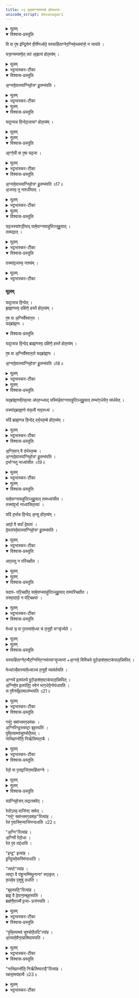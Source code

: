 ```yaml
---
title: ०३ मुख्याग्न्यसम्भवे होमाधाराः
unicode_script: devanagari
---
```



<details><summary>मूलम्</summary>

वि वा ए॒ष इ॑न्द्रि॒येण॑ वी॒र्ये॑णर्ध्यते ।  
यस्याहि॑ताग्नेर॒ग्निर्म॒थ्यमा॑नो॒ न जाय॑ते ।  
यत्रा॒न्यम्पश्ये॑त् ।  
तत॑ आ॒हृत्य॑ होत॒व्य॑म् ।  
</details>

<details open><summary>विश्वास-प्रस्तुतिः</summary>

वि वा ए॒ष इ॑न्द्रि॒येण॑ वी॒र्ये॑णर्ध्यते॒ यस्याहि॑ताग्नेर॒ग्निर्म॒थ्यमा॑नो॒ न जाय॑ते ।  

यत्रा॒न्यम्पश्ये॒त्  तत॑ आ॒हृत्य॑ होत॒व्य॑म् ।  
</details>

<details><summary>मूलम्</summary>

वि वा ए॒ष इ॑न्द्रि॒येण॑ वी॒र्ये॑णर्ध्यते॒ यस्याहि॑ताग्नेर॒ग्निर्म॒थ्यमा॑नो॒ न जाय॑ते ।  

यत्रा॒न्यम्पश्ये॒त्  तत॑ आ॒हृत्य॑ होत॒व्य॑म् ।  
</details>

<details><summary>भट्टभास्कर-टीका</summary>

1वि वा इत्यादि ॥ यस्याहिताग्नेर्मथने कर्तव्ये सति अग्निर्मथ्यमानो न जायते स एष इन्द्रियेण वीर्येण व्यृद्ध्यते विहीनो भवति । तत्राग्निहोत्रकालसन्निकर्षे चेत् कंचिदप्यन्यमाहृत्य जुहुयात् अग्निहोत्रं शीघ्रम् । अथात्वरमाणः पुनर्मन्थेत् ।  
</details>

<details open><summary>विश्वास-प्रस्तुतिः</summary>

अ॒ग्नावे॒वास्या॑ग्निहो॒त्रꣳ हु॒तम्भ॑वति ।  
</details>

<details><summary>मूलम्</summary>

अ॒ग्नावे॒वास्या॑ग्निहो॒त्रꣳ हु॒तम्भ॑वति ।  
</details>

<details><summary>भट्टभास्कर-टीका</summary>

एवं कृते अग्नावेव मुख्येऽग्निहोत्रं हुतं भवति ॥
</details>


<details><summary>मूलम्</summary>

यद्य॒न्यन्न वि॒न्देत् ।  
अ॒जायाꣳ॑ होत॒व्य॑म् ।  
</details>

<details open><summary>विश्वास-प्रस्तुतिः</summary>

यद्य॒न्यन्न वि॒न्देद॒जायाꣳ॑ होत॒व्य॑म् ।  
</details>

<details><summary>मूलम्</summary>

यद्य॒न्यन्न वि॒न्देद॒जायाꣳ॑ होत॒व्य॑म् ।  
</details>


<details><summary>मूलम्</summary>

आ॒ग्ने॒यी वा ए॒षा ।  
यद॒जा ।  
</details>

<details open><summary>विश्वास-प्रस्तुतिः</summary>

आ॒ग्ने॒यी वा ए॒षा यद॒जा ।  
</details>

<details><summary>मूलम्</summary>

आ॒ग्ने॒यी वा ए॒षा यद॒जा ।  
</details>

<details><summary>भट्टभास्कर-टीका</summary>

2अन्यस्याग्नेरलाभे अजायां होतव्यं दक्षिणे कर्णे । तस्या आग्नेयत्वात् ।  
</details>

<details open><summary>विश्वास-प्रस्तुतिः</summary>

अ॒ग्नावे॒वास्या॑ग्निहो॒त्रꣳ हु॒तम्भ॑वति ॥17॥  
अ॒जस्य॒ तु नाश्ञी॑यात् ।  
</details>

<details><summary>मूलम्</summary>

अ॒ग्नावे॒वास्या॑ग्निहो॒त्रꣳ हु॒तम्भ॑वति ॥17॥  
अ॒जस्य॒ तु नाश्ञी॑यात् ।  
</details>

<details><summary>भट्टभास्कर-टीका</summary>

एवं कृतेऽग्नावेव हुतं भवति । किन्तु तत ऊर्ध्वं अजस्य नाश्नीयात् । कर्मणि षष्ठीं ।  
</details>


<details><summary>मूलम्</summary>

यद॒जस्या॑श्ञी॒यात् ।  
यामे॒वाग्नावाहु॑तिञ्जुहु॒यात् ।  
ताम॑द्यात् ।  
</details>

<details open><summary>विश्वास-प्रस्तुतिः</summary>

यद॒जस्या॑श्ञी॒याद् यामे॒वाग्नावाहु॑तिञ्जुहु॒यात् ।  
ताम॑द्यात् ।  
</details>

<details><summary>मूलम्</summary>

यद॒जस्या॑श्ञी॒याद् यामे॒वाग्नावाहु॑तिञ्जुहु॒यात् ।  
ताम॑द्यात् ।  
</details>

<details><summary>भट्टभास्कर-टीका</summary>

यद्यश्नीयात् या त्वग्रौ अन्याऽप्याहुतिः साऽप्यनेन भक्षिता स्यात् ।  
</details>

<details open><summary>विश्वास-प्रस्तुतिः</summary>

तस्मा॑द॒जस्य॒ नाश्य॑म् ।  
</details>

<details><summary>मूलम्</summary>

तस्मा॑द॒जस्य॒ नाश्य॑म् ।  
</details>

<details><summary>भट्टभास्कर-टीका</summary>

तस्मादजं नाश्नीयात् ॥
</details>

### मूलम्‌
यद्य॒जान्न वि॒न्देत् ।  
ब्रा॒ह्म॒णस्य॒ दक्षि॑णे॒ हस्ते॑ होत॒व्य॑म् ।  

ए॒ष वा अ॒ग्निर्वै॑श्वान॒रः ।  
यद्ब्रा॑ह्म॒णः ।  
<details open><summary>विश्वास-प्रस्तुतिः</summary>

यद्य॒जान्न वि॒न्देद् ब्राह्म॒णस्य॒ दक्षि॑णे॒ हस्ते॑ होत॒व्य॑म् ।  

ए॒ष वा अ॒ग्निर्वै॑श्वान॒रो  यद्ब्रा॑ह्म॒णः ।  

अ॒ग्नावे॒वास्या॑ग्निहो॒त्रꣳ हु॒तम्भ॑वति ॥18॥  
</details>

<details><summary>मूलम्</summary>

यद्य॒जान्न वि॒न्देद् ब्राह्म॒णस्य॒ दक्षि॑णे॒ हस्ते॑ होत॒व्य॑म् ।  

ए॒ष वा अ॒ग्निर्वै॑श्वान॒रो  यद्ब्रा॑ह्म॒णः ।  

अ॒ग्नावे॒वास्या॑ग्निहो॒त्रꣳ हु॒तम्भ॑वति ॥18॥  
</details>

<details><summary>भट्टभास्कर-टीका</summary>

3अजाया अलाभे तु ब्राह्मणस्य दक्षिणे हस्ते होतव्यम्, स्वयं वेश्वानरोऽग्निः ब्राह्मणः । गतमन्यत्  ।
</details>


<details><summary>मूलम्</summary>

ब्रा॒ह्म॒णन्तु व॑स॒त्यै॑ नाप॑रुन्ध्यात् ।  

यद्ब्रा॑ह्म॒णव्ँव॑स॒त्या अ॑परु॒न्ध्यात् ।  
यस्मि॑न्ने॒वाग्नावाहु॑तिञ्जुहु॒यात् ।  
तम्भा॑ग॒धेये॑न॒ व्य॑र्धयेत् ।  

तस्मा॑द्ब्राह्म॒णो व॑स॒त्यै॑ नाप॒रुध्यः॑ ।  

यदि॑ ब्राह्म॒णन्न वि॒न्देत् ।  
द॒र्भ॒स्त॒म्बे हो॑त॒व्य॑म् ।  
</details>

<details open><summary>विश्वास-प्रस्तुतिः</summary>

यद्ब्रा॑ह्म॒णव्ँव॑स॒त्या अ॑परु॒न्ध्याद् यस्मि॑न्ने॒वाग्नावाहु॑तिञ्जुहु॒यात् तम्भा॑ग॒धेये॑न॒ व्य॑र्धयेत् ।  

तस्मा॑द्ब्राह्म॒णो व॑स॒त्यै॑ नाप॒रुध्यः॑ ।  

यदि॑ ब्राह्म॒णन्न वि॒न्देद् दर्भ॒स्त॒म्बे हो॑त॒व्य॑म् ।  
</details>

<details><summary>मूलम्</summary>

यद्ब्रा॑ह्म॒णव्ँव॑स॒त्या अ॑परु॒न्ध्याद् यस्मि॑न्ने॒वाग्नावाहु॑तिञ्जुहु॒यात् तम्भा॑ग॒धेये॑न॒ व्य॑र्धयेत् ।  

तस्मा॑द्ब्राह्म॒णो व॑स॒त्यै॑ नाप॒रुध्यः॑ ।  

यदि॑ ब्राह्म॒णन्न वि॒न्देद् दर्भ॒स्त॒म्बे हो॑त॒व्य॑म् ।  
</details>

<details><summary>भट्टभास्कर-टीका</summary>

ततः परन्तु ब्राह्मणं वसतिकामं ततो नापरुन्ध्यात् न प्रत्याचक्षीत । अपरोद्धा तु यस्मिन्नग्नौ अन्या आहुतिः हुता तमपि विहीनभागं कुर्यात्, तस्मान्नापरोध्यः । छान्दसः क्यप् ॥
</details>

<details open><summary>विश्वास-प्रस्तुतिः</summary>

अ॒ग्नि॒वान् वै द॑र्भस्त॒म्बः ।  
अ॒ग्नावे॒वास्या॑ग्निहो॒त्रꣳ हु॒तम्भ॑वति ।  
द॒र्भाꣳस्तु नाध्या॑सीत ॥19॥
</details>

<details><summary>मूलम्</summary>

अ॒ग्नि॒वान् वै द॑र्भस्त॒म्बः ।  
अ॒ग्नावे॒वास्या॑ग्निहो॒त्रꣳ हु॒तम्भ॑वति ।  
द॒र्भाꣳस्तु नाध्या॑सीत ॥19॥
</details>

<details><summary>भट्टभास्कर-टीका</summary>

4ब्राह्मणालाभे दर्भस्तम्बे होतव्यम् । अग्निवानिति । 'छन्दसीरः' इति मतो वत्वम् । दर्भाध्यासने सर्वस्याहुतिमध्यासिता स्यात् ॥
</details>


<details><summary>मूलम्</summary>

यामे॒वाग्नावाहु॑तिञ्जुहु॒यात् ।  
तामध्या॑सीत ।  
तस्मा॑द्द॒र्भा नाध्या॑सित॒व्याः॑ ।  

यदि॑ द॒र्भान्न वि॒न्देत् ।  
अ॒प्सु हो॑त॒व्य॑म् ।   

आपो॒ वै सर्वा॑ दे॒वताः॑ ।  
दे॒वता॑स्वे॒वास्या॑ग्निहो॒त्रꣳ हु॒तम्भ॑वति ।  
</details>

<details open><summary>विश्वास-प्रस्तुतिः</summary>

यामे॒वाग्नावाहु॑तिञ्जुहु॒यात्  तामध्या॑सीत ।  
तस्मा॑द्द॒र्भा नाध्या॑सित॒व्याः॑ ।  

यदि॑ द॒र्भान्न वि॒न्देद् अ॒प्सु हो॑त॒व्य॑म् ।  

आपो॒ वै सर्वा॑ दे॒वताः॑ ।  
दे॒वता॑स्वे॒वास्या॑ग्निहो॒त्रꣳ हु॒तम्भ॑वति ।  
</details>

<details><summary>मूलम्</summary>

यामे॒वाग्नावाहु॑तिञ्जुहु॒यात्  तामध्या॑सीत ।  
तस्मा॑द्द॒र्भा नाध्या॑सित॒व्याः॑ ।  

यदि॑ द॒र्भान्न वि॒न्देद् अ॒प्सु हो॑त॒व्य॑म् ।  

आपो॒ वै सर्वा॑ दे॒वताः॑ ।  
दे॒वता॑स्वे॒वास्या॑ग्निहो॒त्रꣳ हु॒तम्भ॑वति ।  
</details>

<details><summary>भट्टभास्कर-टीका</summary>

5दर्भाभावे अप्सु होतव्यं, अग्नेस्सर्वदेवतात्मकत्वात् सर्वदेवतात्मिकास्वप्सु हुतं अग्नावेव हुतं भवति ।  
</details>

<details open><summary>विश्वास-प्रस्तुतिः</summary>

आप॒स्तु न परि॑चक्षीत ।  
</details>

<details><summary>मूलम्</summary>

आप॒स्तु न परि॑चक्षीत ।  
</details>


<details><summary>मूलम्</summary>

यदाप॑ᳶ परि॒चक्षी॑त ॥20॥  
यामे॒वाप्स्वाहु॑तिञ्जुहु॒यात् ।  
ताम्परि॑चक्षीत ।  
</details>

<details open><summary>विश्वास-प्रस्तुतिः</summary>

यदाप॑ᳶ परि॒चक्षी॑त॒ यामे॒वाप्स्वाहु॑तिञ्जुहु॒यात् ताम्परि॑चक्षीत ।   
तस्मा॒दापो॒ न प॑रि॒चक्ष्याः॑ ।  
</details>

<details><summary>मूलम्</summary>

यदाप॑ᳶ परि॒चक्षी॑त॒ यामे॒वाप्स्वाहु॑तिञ्जुहु॒यात् ताम्परि॑चक्षीत ।   
तस्मा॒दापो॒ न प॑रि॒चक्ष्याः॑ ।  
</details>

<details><summary>भट्टभास्कर-टीका</summary>

न परिचक्षीतेति, सर्वत्र प्राप्तावेकदेशवर्जनं परिसंख्या, यथा इमा भोजनीया इति, तां न कुर्यात् । अन्यथा अप्सु कृतां सर्वामप्याहुतिं परिचक्षीत । परिचक्ष्या इति 'छन्दस्युभयथा' इति ण्यतः सार्वधातुकत्वात् ख्याञादेशाभावः । सांवत्सरिकाण्येतानि व्रतानीत्याश्मरथ्यः, यावज्जीवमित्यालेखनः ॥
</details>

<details open><summary>विश्वास-प्रस्तुतिः</summary>

मेध्या॑ च॒ वा ए॒तस्या॑मे॒ध्या च॑ त॒नुवौ॒ सꣳसृ॑ज्येते ।  
</details>

<details><summary>मूलम्</summary>

मेध्या॑ च॒ वा ए॒तस्या॑मे॒ध्या च॑ त॒नुवौ॒ सꣳसृ॑ज्येते ।  
</details>


<details><summary>मूलम्</summary>

यस्याहि॑ताग्नेर॒न्यैर॒ग्निभि॑र॒ग्नय॑स्सꣳसृ॒ज्यन्ते॑ ।  
अ॒ग्नये॒ विवि॑चये पुरो॒डाश॑म॒ष्टाक॑पाल॒न्निर्व॑पेत् ।  
</details>

<details open><summary>विश्वास-प्रस्तुतिः</summary>

यस्याहि॑ताग्नेर॒न्यैर॒ग्निभि॑र॒ग्नय॑स्सꣳसृ॒ज्यन्त॑ +अ॒ग्नये॒ विवि॑चये पुरो॒डाश॑म॒ष्टाक॑पाल॒न्निर्व॑पेत् ।  

मेध्या॑ञ्चै॒वास्या॑मे॒ध्याञ्च॑ त॒नुवौ॒ व्याव॑र्तयति ।  

अ॒ग्नये॑ व्र॒तप॑तये पु॒रो॒डाश॑म॒ष्टाक॑पाल॒न्निर्व॑पेत् ।  
अ॒ग्निमे॒व व्र॒तप॑ति॒ꣵ॒ स्वेन॑ भाग॒धेये॒नोप॑धावति ।  
स ए॒वैन॑व्ँव्र॒तमाल॑म्भयति ॥21॥  
</details>

<details><summary>मूलम्</summary>

यस्याहि॑ताग्नेर॒न्यैर॒ग्निभि॑र॒ग्नय॑स्सꣳसृ॒ज्यन्त॑ +अ॒ग्नये॒ विवि॑चये पुरो॒डाश॑म॒ष्टाक॑पाल॒न्निर्व॑पेत् ।  

मेध्या॑ञ्चै॒वास्या॑मे॒ध्याञ्च॑ त॒नुवौ॒ व्याव॑र्तयति ।  

अ॒ग्नये॑ व्र॒तप॑तये पु॒रो॒डाश॑म॒ष्टाक॑पाल॒न्निर्व॑पेत् ।  
अ॒ग्निमे॒व व्र॒तप॑ति॒ꣵ॒ स्वेन॑ भाग॒धेये॒नोप॑धावति ।  
स ए॒वैन॑व्ँव्र॒तमाल॑म्भयति ॥21॥  
</details>

<details><summary>भट्टभास्कर-टीका</summary>

6मेध्या चेत्यादि । । गतम् ॥ अमेध्येति । 'ययतोश्चातदर्थे' इत्युत्तरपदान्तोदात्तत्वम् । व्रातपतिं द्वितीयमिष्टिं कुर्यात् ॥
</details>

<details open><summary>विश्वास-प्रस्तुतिः</summary>

गर्भ॒ꣵ॒ स्रव॑न्तमग॒दम॑कः ।  
अ॒ग्निरिन्द्र॒स्त्वष्टा॒ बृह॒स्पतिः॑ ।  
पृ॒थि॒व्यामव॑चुश्चोतै॒तत् ।  
नाभिप्राप्नो॑ति॒ निर्ऋ॑तिम्परा॒चैः ।  
</details>

<details><summary>मूलम्</summary>

गर्भ॒ꣵ॒ स्रव॑न्तमग॒दम॑कः ।  
अ॒ग्निरिन्द्र॒स्त्वष्टा॒ बृह॒स्पतिः॑ ।  
पृ॒थि॒व्यामव॑चुश्चोतै॒तत् ।  
नाभिप्राप्नो॑ति॒ निर्ऋ॑तिम्परा॒चैः ।  
</details>

<details><summary>भट्टभास्कर-टीका</summary>

7गर्भ स्रवन्तमिति विराजा अग्निहोत्रस्थालीं स्रवन्तीमभिमन्त्रयते ॥ गर्भं गर्भतुल्यं इदं होमद्रव्यं स्रवन्तं स्थानान्निर्गच्छन्तं अगदं अविनाशं अकः करोतु । छान्दसे लुङि 'मन्त्रे घस' इति च्लेर्लुक् । अग्निश्चेन्द्रश्च त्वष्टा च बृहस्पतिश्च । ततः तथाकृते पृथिव्यामेव एतद्द्रव्यं अवचुश्चोत अवक्षरितमस्तु पृथिवीस्थमेव अस्मदर्थं अविनष्टं तिष्ठतु । निर्ऋतिं रक्षः प्रभृतीनि नाभिप्राप्नोति आभिमुख्येन न प्राप्नोतु पराचैः अस्मत्पराङ्मुखम् ॥
</details>

<details open><summary>विश्वास-प्रस्तुतिः</summary>

रेतो॒ वा ए॒तद्वाजि॑न॒माहि॑ताग्नेः ।  
</details>

<details><summary>मूलम्</summary>

रेतो॒ वा ए॒तद्वाजि॑न॒माहि॑ताग्नेः ।  
</details>


<details><summary>मूलम्</summary>

यद॑ग्निहो॒त्रम् ।  
तद्यत्स्रवे॑त् ।  
</details>

<details open><summary>विश्वास-प्रस्तुतिः</summary>

यद॑ग्निहो॒त्रन् तद्यत्स्रवे॑त् ।  

रेतो॑ऽस्य॒ वाजि॑नꣵ स्रवेत् ।  
"गर्भ॒ꣳ॒ स्रव॑न्तमग॒दम॑क॒"रित्या॑ह ।  
रेत॑ ए॒वास्मि॒न्वाजि॑नन्दधाति ॥22॥  

"अ॒ग्नि"रित्या॑ह ।  
अ॒ग्निर्वै रे॑तो॒धाः ।  
रेत॑ ए॒व तद्द॑धाति ।  

"इन्द्र॒" इत्या॑ह ।  
इ॒न्द्रि॒यमे॒वास्मि॑न्दधाति ।  

"त्वष्टे"त्या॑ह ।  
त्वष्टा॒ वै प॑शू॒नाम्मि॑थु॒नानाꣳ॑ रूप॒कृत् ।  
रू॒पमे॒व प॒शुषु॑ दधाति ।  

"बृह॒स्पति॒"रित्या॑ह ।  
ब्रह्म॒ वै दे॒वाना॒म्बृह॒स्पतिः॑ ।  
ब्रह्म॑णै॒वास्मै॑ प्र॒जाᳶ प्रज॑नयति ।  
</details>

<details><summary>मूलम्</summary>

यद॑ग्निहो॒त्रन् तद्यत्स्रवे॑त् ।  

रेतो॑ऽस्य॒ वाजि॑नꣵ स्रवेत् ।  
"गर्भ॒ꣳ॒ स्रव॑न्तमग॒दम॑क॒"रित्या॑ह ।  
रेत॑ ए॒वास्मि॒न्वाजि॑नन्दधाति ॥22॥  

"अ॒ग्नि"रित्या॑ह ।  
अ॒ग्निर्वै रे॑तो॒धाः ।  
रेत॑ ए॒व तद्द॑धाति ।  

"इन्द्र॒" इत्या॑ह ।  
इ॒न्द्रि॒यमे॒वास्मि॑न्दधाति ।  

"त्वष्टे"त्या॑ह ।  
त्वष्टा॒ वै प॑शू॒नाम्मि॑थु॒नानाꣳ॑ रूप॒कृत् ।  
रू॒पमे॒व प॒शुषु॑ दधाति ।  

"बृह॒स्पति॒"रित्या॑ह ।  
ब्रह्म॒ वै दे॒वाना॒म्बृह॒स्पतिः॑ ।  
ब्रह्म॑णै॒वास्मै॑ प्र॒जाᳶ प्रज॑नयति ।  
</details>

<details><summary>भट्टभास्कर-टीका</summary>

8अत्रैव ब्राह्मणमान्तादनुवाकस्य - रेतो वा इत्यादि ॥ रेतःस्थानीयं वाजिनस्थानीयं चाग्निहोत्रं, पशुनिष्पत्तिहेतुत्वात् । गतमन्यत् ।  
</details>

<details open><summary>विश्वास-प्रस्तुतिः</summary>

"पृ॒थि॒व्यामव॑ चुश्चोतै॒तदि"त्या॑ह ।  
अ॒स्यामे॒वैन॒त्प्रति॑ष्ठापयति ।  
</details>

<details><summary>मूलम्</summary>

"पृ॒थि॒व्यामव॑ चुश्चोतै॒तदि"त्या॑ह ।  
अ॒स्यामे॒वैन॒त्प्रति॑ष्ठापयति ।  
</details>

<details><summary>भट्टभास्कर-टीका</summary>

अस्यामेवेति । अविनष्टमेवार्थं स्थापयति ।  
</details>

<details open><summary>विश्वास-प्रस्तुतिः</summary>

"नाभिप्राप्नो॑ति॒ निर्ऋ॑तिम्पराचै॒"रित्या॑ह ।  
रक्ष॑सा॒मप॑हत्यै ॥23॥  
</details>

<details><summary>मूलम्</summary>

"नाभिप्राप्नो॑ति॒ निर्ऋ॑तिम्पराचै॒"रित्या॑ह ।  
रक्ष॑सा॒मप॑हत्यै ॥23॥  
</details>

<details><summary>भट्टभास्कर-टीका</summary>

रक्षसामिति निर्ऋतिपदं व्याख्यातम् ॥


इति तैत्तिरीयब्राह्मणे तृतीये सप्तमे अच्छिद्रेषु तृतीयोऽनुवाकः ॥  

</details>

